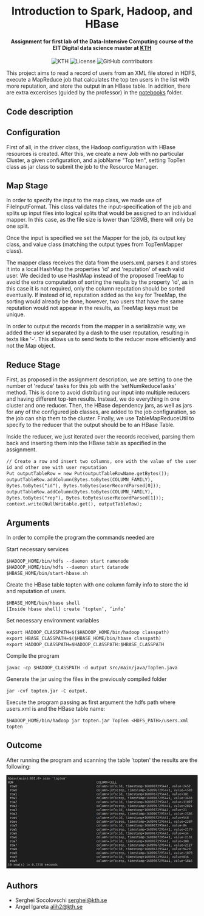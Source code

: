 <h1 align="center">Introduction to Spark, Hadoop, and HBase</h1>
<h4 align="center">Assignment for first lab of the Data-Intensive Computing course of the EIT Digital data science master at <a href="https://www.kth.se/en">KTH</a></h4>

<p align="center">
  <img alt="KTH" src="https://img.shields.io/badge/EIT%20Digital-KTH-%231954a6?style=flat-square" />  
  <img alt="License" src="https://img.shields.io/github/license/angeligareta/spark-kafka-cassandra-overview?style=flat-square" />
  <img alt="GitHub contributors" src="https://img.shields.io/github/contributors/angeligareta/spark-hadoop-hbase-overview?style=flat-square" />
</p>

This project aims to read a record of users from an XML file stored in HDFS, execute a MapReduce job that calculates the top ten users in the list with more reputation, and store the output in an HBase table. In addition, there are extra excercises (guided by the professor) in the [notebooks](notebooks) folder.

## Code description
## Configuration

First of all, in the driver class, the Hadoop configuration with HBase resources is created. After this, we create a new Job with no particular Cluster, a given configuration, and a jobName "Top ten", setting TopTen class as jar class to submit the job to the Resource Manager.

## Map Stage

In order to specify the input to the map class, we made use of FileInputFormat. This class validates the input-specification of the job and splits up input files into logical splits that would be assigned to an individual mapper. In this case, as the file size is lower than 128MB, there will only be one split.

Once the input is specified we set the Mapper for the job, its output key class, and value class (matching the output types from TopTenMapper class).

The mapper class receives the data from the users.xml, parses it and stores it into a local HashMap the properties 'id' and 'reputation' of each valid user. We decided to use HashMap instead of the proposed TreeMap to avoid the extra computation of sorting the results by the property 'id', as in this case it is not required, only the column reputation should be sorted eventually. If instead of id, reputation added as the key for TreeMap, the sorting would already be done, however, two users that have the same reputation would not appear in the results, as TreeMap keys must be unique.

In order to output the records from the mapper in a serializable way, we added the user id separated by a dash to the user reputation, resulting in texts like '-'. This allows us to send texts to the reducer more efficiently and not the Map object.

## Reduce Stage

First, as proposed in the assignment description, we are setting to one the number of 'reduce' tasks for this job with the 'setNumReduceTasks' method. This is done to
avoid distributing our input into multiple reducers and having different top-ten results. Instead, we do everything in one cluster and one reducer. Then, the HBase
dependency jars, as well as jars for any of the configured job classes, are added to the job configuration, so the job can ship them to the cluster. Finally, we use
TableMapReduceUtil to specify to the reducer that the output should be to an HBase Table.

Inside the reducer, we just iterated over the records received, parsing them back and inserting them into the HBase table as specified in the assignment.

```
// Create a row and insert two columns, one with the value of the user id and other one with user reputation
Put outputTableRow = new Put(outputTableRowName.getBytes());
outputTableRow.addColumn(Bytes.toBytes(COLUMN_FAMILY), Bytes.toBytes("id"), Bytes.toBytes(userRecordParsed[0]));
outputTableRow.addColumn(Bytes.toBytes(COLUMN_FAMILY), Bytes.toBytes("rep"), Bytes.toBytes(userRecordParsed[1]));
context.write(NullWritable.get(), outputTableRow);
```

## Arguments

In order to compile the program the commands needed are


Start necessary services
```
$HADOOP_HOME/bin/hdfs --daemon start namenode
$HADOOP_HOME/bin/hdfs --daemon start datanode
$HBASE_HOME/bin/start-hbase.sh
```

Create the HBase table topten with one column family info to store the id and reputation of users.
```
$HBASE_HOME/bin/hbase shell
[Inside hbase shell] create ’topten’, ’info’
```

Set necessary environment variables
```
export HADOOP_CLASSPATH=$($HADOOP_HOME/bin/hadoop classpath)
export HBASE_CLASSPATH=$($HBASE_HOME/bin/hbase classpath)
export HADOOP_CLASSPATH=$HADOOP_CLASSPATH:$HBASE_CLASSPATH
```

Compile the program
```
javac -cp $HADOOP_CLASSPATH -d output src/main/java/TopTen.java
```

Generate the jar using the files in the previously compiled folder
```
jar -cvf topten.jar -C output.
```

Execute the program passing as first argument the hdfs path where users.xml is and the HBase table name:
```
$HADOOP_HOME/bin/hadoop jar topten.jar TopTen <HDFS_PATH>/users.xml topten
```

## Outcome
After running the program and scanning the table 'topten' the results are the following:

![topten results](src/output.jpeg)

## Authors
- Serghei Socolovschi [serghei@kth.se](mailto:serghei@kth.se)
- Angel Igareta [alih2@kth.se](mailto:alih2@kth.se)
